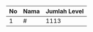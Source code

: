 | No | Nama            | Jumlah Level |
|----|-----------------|--------------|
| 1  | #    |    1113        |
